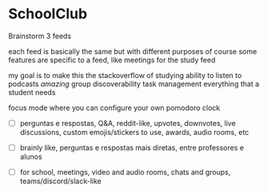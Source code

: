# SchoolClub

Brainstorm
3 feeds

each feed is basically the same but with different purposes
of course some features are specific to a feed, like meetings for the study feed

my goal is to make this the stackoverflow of studying
ability to listen to podcasts
_amazing_ group discoverability
task management
everything that a student needs

focus mode where you can configure your own pomodoro clock

- [ ] perguntas e respostas, Q&A, reddit-like, upvotes, downvotes, live discussions, custom emojis/stickers to use, awards, audio rooms, etc

- [ ] brainly like, perguntas e respostas mais diretas, entre professores e alunos

- [ ] for school, meetings, video and audio rooms, chats and groups, teams/discord/slack-like
